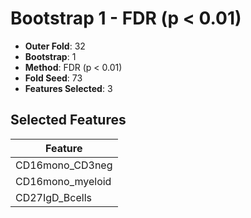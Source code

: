 # Bootstrap 1 - FDR (p < 0.01)

- **Outer Fold**: 32
- **Bootstrap**: 1
- **Method**: FDR (p < 0.01)
- **Fold Seed**: 73
- **Features Selected**: 3

## Selected Features

| Feature |
|---------|
| CD16mono_CD3neg |
| CD16mono_myeloid |
| CD27IgD_Bcells |
